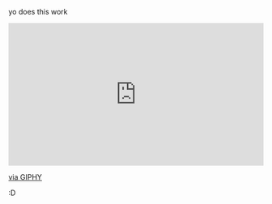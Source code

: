 yo does this work

<div style="width:100%;height:0;padding-bottom:56%;position:relative;"><iframe src="https://giphy.com/embed/BkpdHg22dc7qFyC3dw" width="100%" height="100%" style="position:absolute" frameBorder="0" class="giphy-embed" allowFullScreen></iframe></div><p><a href="https://giphy.com/gifs/BkpdHg22dc7qFyC3dw">via GIPHY</a></p>

:D 

